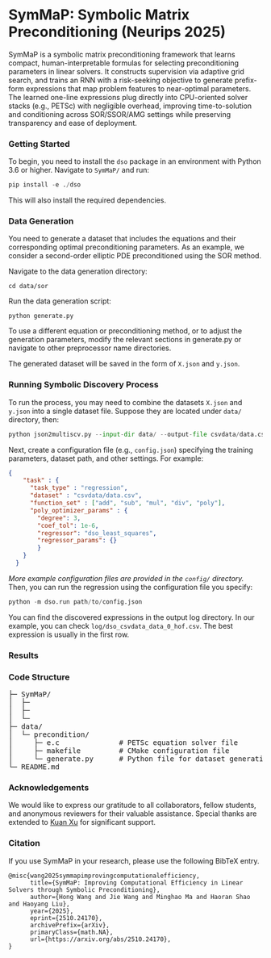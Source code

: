 # SymMaP: Symbolic Matrix Preconditioning (Neurips 2025)

SymMaP is a symbolic matrix preconditioning framework that learns compact, human-interpretable formulas for selecting preconditioning parameters in linear solvers. It constructs supervision via adaptive grid search, and trains an RNN with a risk-seeking objective to generate prefix-form expressions that map problem features to near-optimal parameters. The learned one-line expressions plug directly into CPU-oriented solver stacks (e.g., PETSc) with negligible overhead, improving time-to-solution and conditioning across SOR/SSOR/AMG settings while preserving transparency and ease of deployment.

### Getting Started

To begin, you need to install the ``dso`` package in an environment with Python 3.6 or higher. Navigate to ``SymMaP/`` and run:

```python
pip install -e ./dso
```

This will also install the required dependencies.

### Data Generation

You need to generate a dataset that includes the equations and their corresponding optimal preconditioning parameters. As an example, we consider a second-order elliptic PDE preconditioned using the SOR method.

Navigate to the data generation directory:

``cd data/sor``

Run the data generation script:

``python generate.py``

To use a different equation or preconditioning method, or to adjust the generation parameters, modify the relevant sections in generate.py or navigate to other preprocessor name directories.

The generated dataset will be saved in the form of ``X.json`` and ``y.json``.

### Running Symbolic Discovery Process

To run the process, you may need to combine the datasets ``X.json`` and ``y.json`` into a single dataset file. Suppose they are located under ``data/`` directory, then:

```python
python json2multiscv.py --input-dir data/ --output-file csvdata/data.csv
```

Next, create a configuration file (e.g., ``config.json``) specifying the training parameters, dataset path, and other settings. For example:

```json
{
    "task" : {
      "task_type" : "regression",
      "dataset" : "csvdata/data.csv",
      "function_set" : ["add", "sub", "mul", "div", "poly"],
      "poly_optimizer_params" : {
        "degree": 3,
        "coef_tol": 1e-6,
        "regressor": "dso_least_squares",
        "regressor_params": {}
        }
    }
  }
```

*More example configuration files are provided in the ``config/`` directory.* Then, you can run the regression using the configuration file you specify:

```python
python -m dso.run path/to/config.json
```

You can find the discovered expressions in the output log directory. In our example, you can check ``log/dso_csvdata_data_0_hof.csv``. The best expression is usually in the first row.




### Results



### Code Structure

<pre>
├─ SymMaP/
│  ├─ 
│  ├─ 
│  └─ 
├─ data/
│  └─ precondition/
│     ├─ e.c              # PETSc equation solver file
│     ├─ makefile         # CMake configuration file
│     └─ generate.py      # Python file for dataset generation
└─ README.md   
</pre>

### Acknowledgements

We would like to express our gratitude to all collaborators, fellow students, and anonymous reviewers for their valuable assistance. Special thanks are extended to [Kuan Xu](http://staff.ustc.edu.cn/~kuanxu/) for significant support.


### Citation

If you use SymMaP in your research, please use the following BibTeX entry.
```
@misc{wang2025symmapimprovingcomputationalefficiency,
      title={SymMaP: Improving Computational Efficiency in Linear Solvers through Symbolic Preconditioning}, 
      author={Hong Wang and Jie Wang and Minghao Ma and Haoran Shao and Haoyang Liu},
      year={2025},
      eprint={2510.24170},
      archivePrefix={arXiv},
      primaryClass={math.NA},
      url={https://arxiv.org/abs/2510.24170}, 
}
```


